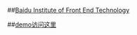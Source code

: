 ##[Baidu Institute of Front End Technology](http://ife.baidu.com/task/all)

##[demo访问这里](https://kad0108.github.io/IFE/)